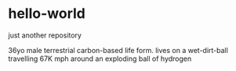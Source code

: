 # hello-world
just another repository

36yo male
terrestrial carbon-based life form.
lives on a wet-dirt-ball travelling 67K mph around an exploding ball of hydrogen
